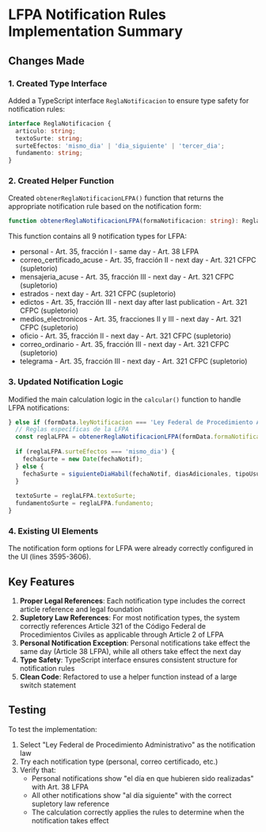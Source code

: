 # LFPA Notification Rules Implementation Summary

## Changes Made

### 1. Created Type Interface
Added a TypeScript interface `ReglaNotificacion` to ensure type safety for notification rules:
```typescript
interface ReglaNotificacion {
  articulo: string;
  textoSurte: string;
  surteEfectos: 'mismo_dia' | 'dia_siguiente' | 'tercer_dia';
  fundamento: string;
}
```

### 2. Created Helper Function
Created `obtenerReglaNotificacionLFPA()` function that returns the appropriate notification rule based on the notification form:

```typescript
function obtenerReglaNotificacionLFPA(formaNotificacion: string): ReglaNotificacion
```

This function contains all 9 notification types for LFPA:
- personal - Art. 35, fracción I - same day - Art. 38 LFPA
- correo_certificado_acuse - Art. 35, fracción II - next day - Art. 321 CFPC (supletorio)
- mensajeria_acuse - Art. 35, fracción III - next day - Art. 321 CFPC (supletorio)
- estrados - next day - Art. 321 CFPC (supletorio)
- edictos - Art. 35, fracción III - next day after last publication - Art. 321 CFPC (supletorio)
- medios_electronicos - Art. 35, fracciones II y III - next day - Art. 321 CFPC (supletorio)
- oficio - Art. 35, fracción II - next day - Art. 321 CFPC (supletorio)
- correo_ordinario - Art. 35, fracción III - next day - Art. 321 CFPC (supletorio)
- telegrama - Art. 35, fracción III - next day - Art. 321 CFPC (supletorio)

### 3. Updated Notification Logic
Modified the main calculation logic in the `calcular()` function to handle LFPA notifications:

```typescript
} else if (formData.leyNotificacion === 'Ley Federal de Procedimiento Administrativo') {
  // Reglas específicas de la LFPA
  const reglaLFPA = obtenerReglaNotificacionLFPA(formData.formaNotificacion);
  
  if (reglaLFPA.surteEfectos === 'mismo_dia') {
    fechaSurte = new Date(fechaNotif);
  } else {
    fechaSurte = siguienteDiaHabil(fechaNotif, diasAdicionales, tipoUsuario);
  }
  
  textoSurte = reglaLFPA.textoSurte;
  fundamentoSurte = reglaLFPA.fundamento;
}
```

### 4. Existing UI Elements
The notification form options for LFPA were already correctly configured in the UI (lines 3595-3606).

## Key Features

1. **Proper Legal References**: Each notification type includes the correct article reference and legal foundation
2. **Supletory Law References**: For most notification types, the system correctly references Article 321 of the Código Federal de Procedimientos Civiles as applicable through Article 2 of LFPA
3. **Personal Notification Exception**: Personal notifications take effect the same day (Article 38 LFPA), while all others take effect the next day
4. **Type Safety**: TypeScript interface ensures consistent structure for notification rules
5. **Clean Code**: Refactored to use a helper function instead of a large switch statement

## Testing

To test the implementation:
1. Select "Ley Federal de Procedimiento Administrativo" as the notification law
2. Try each notification type (personal, correo certificado, etc.)
3. Verify that:
   - Personal notifications show "el día en que hubieren sido realizadas" with Art. 38 LFPA
   - All other notifications show "al día siguiente" with the correct supletory law reference
   - The calculation correctly applies the rules to determine when the notification takes effect